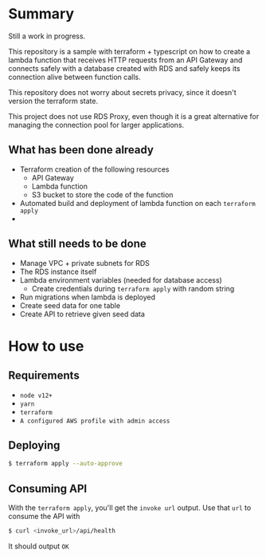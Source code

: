 # Summary
Still a work in progress.

This repository is a sample with terraform + typescript on how to create a lambda function that receives HTTP requests from an API Gateway and connects safely with a database created with RDS and safely keeps its connection alive between function calls.

This repository does not worry about secrets privacy, since it doesn't version the terraform state.

This project does not use RDS Proxy, even though it is a great alternative for managing the connection pool for larger applications.

## What has been done already
- Terraform creation of the following resources
  - API Gateway
  - Lambda function
  - S3 bucket to store the code of the function
- Automated build and deployment of lambda function on each `terraform apply`
-

## What still needs to be done
- Manage VPC + private subnets for RDS
- The RDS instance itself
- Lambda environment variables (needed for database access)
  - Create credentials during `terraform apply` with random string
- Run migrations when lambda is deployed
- Create seed data for one table
- Create API to retrieve given seed data

# How to use

## Requirements
- `node v12+`
- `yarn`
- `terraform`
- `A configured AWS profile with admin access`

## Deploying

```bash
$ terraform apply --auto-approve
```

## Consuming API
With the `terraform apply`, you'll get the `invoke url` output. Use that `url` to consume the API with

```bash
$ curl <invoke_url>/api/health
```
It should output `OK`
